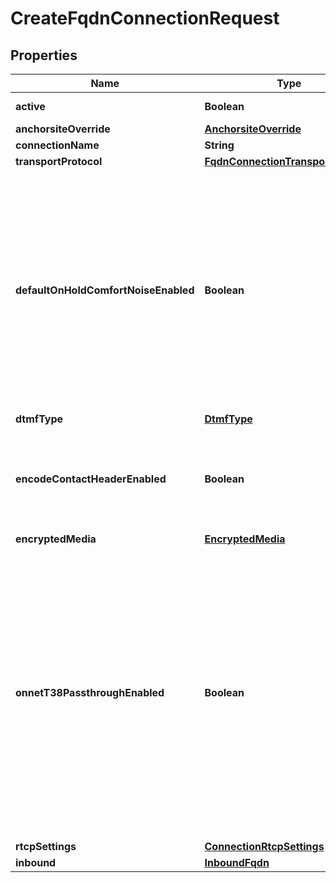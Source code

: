 

# CreateFqdnConnectionRequest

## Properties

Name | Type | Description | Notes
------------ | ------------- | ------------- | -------------
**active** | **Boolean** | Defaults to true |  [optional]
**anchorsiteOverride** | [**AnchorsiteOverride**](AnchorsiteOverride.md) |  |  [optional]
**connectionName** | **String** |  | 
**transportProtocol** | [**FqdnConnectionTransportProtocol**](FqdnConnectionTransportProtocol.md) |  |  [optional]
**defaultOnHoldComfortNoiseEnabled** | **Boolean** | When enabled, Telnyx will generate comfort noise when you place the call on hold. If disabled, you will need to generate comfort noise or on hold music to avoid RTP timeout. |  [optional]
**dtmfType** | [**DtmfType**](DtmfType.md) |  |  [optional]
**encodeContactHeaderEnabled** | **Boolean** | Encode the SIP contact header sent by Telnyx to avoid issues for NAT or ALG scenarios. |  [optional]
**encryptedMedia** | [**EncryptedMedia**](EncryptedMedia.md) |  |  [optional]
**onnetT38PassthroughEnabled** | **Boolean** | Enable on-net T38 if you prefer the sender and receiver negotiating T38 directly if both are on the Telnyx network. If this is disabled, Telnyx will be able to use T38 on just one leg of the call depending on each leg&#39;s settings. |  [optional]
**rtcpSettings** | [**ConnectionRtcpSettings**](ConnectionRtcpSettings.md) |  |  [optional]
**inbound** | [**InboundFqdn**](InboundFqdn.md) |  |  [optional]



